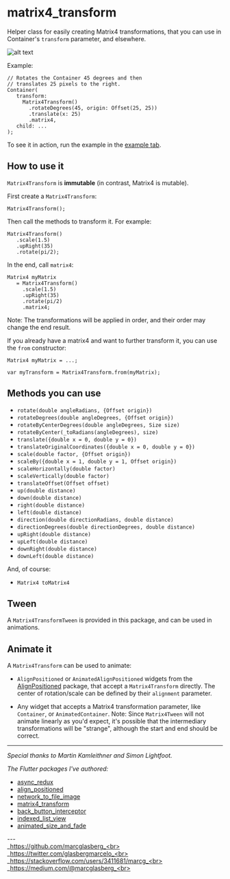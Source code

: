 # matrix4_transform

Helper class for easily creating Matrix4 transformations,
that you can use in Container's `transform` parameter,
and elsewhere.

![alt text](./example/lib/animated_align_positioned.gif)

Example:

    // Rotates the Container 45 degrees and then
    // translates 25 pixels to the right. 
    Container(
       transform:
         Matrix4Transform()
           .rotateDegrees(45, origin: Offset(25, 25))
           .translate(x: 25)
           .matrix4,
       child: ...
    );
    
To see it in action, run the example in the [example tab](https://pub.dartlang.org/packages/matrix4_transform#-example-tab-).    

## How to use it 

`Matrix4Transform` is **immutable** (in contrast, Matrix4 is mutable).

First create a `Matrix4Transform`:

    Matrix4Transform();
    
Then call the methods to transform it. For example: 

    Matrix4Transform()
       .scale(1.5)
       .upRight(35)
       .rotate(pi/2);
       
In the end, call `matrix4`: 

    Matrix4 myMatrix 
       = Matrix4Transform()
         .scale(1.5)
         .upRight(35)
         .rotate(pi/2)
         .matrix4;                        
       
Note: The transformations will be applied in order, and their order may change the end result.

If you already have a matrix4 and want to further transform it, you can use the `from` constructor:
       
    Matrix4 myMatrix = ...;
    
    var myTransform = Matrix4Transform.from(myMatrix);

## Methods you can use

- `rotate(double angleRadians, {Offset origin})`
- `rotateDegrees(double angleDegrees, {Offset origin})`
- `rotateByCenterDegrees(double angleDegrees, Size size)`
- `rotateByCenter(_toRadians(angleDegrees), size)`  
- `translate({double x = 0, double y = 0})`
- `translateOriginalCoordinates({double x = 0, double y = 0})`
- `scale(double factor, {Offset origin})`
- `scaleBy({double x = 1, double y = 1, Offset origin})`
- `scaleHorizontally(double factor)`
- `scaleVertically(double factor)`
- `translateOffset(Offset offset)`
- `up(double distance)`
- `down(double distance)`
- `right(double distance)`
- `left(double distance)`
- `direction(double directionRadians, double distance)`
- `directionDegrees(double directionDegrees, double distance)`
- `upRight(double distance)`
- `upLeft(double distance)`
- `downRight(double distance)`
- `downLeft(double distance)`

And, of course:

- `Matrix4 toMatrix4`

## Tween

A `Matrix4TransformTween` is provided in this package, and can be used in animations.

## Animate it

A `Matrix4Transform` can be used to animate:

* `AlignPositioned` or `AnimatedAlignPositioned` widgets 
from the <a href="https://pub.dev/packages/align_positioned">AlignPositioned</a> package,
that accept a `Matrix4Transform` directly. The center of rotation/scale can be defined
by their `alignment` parameter. 

* Any widget that accepts a Matrix4 transformation parameter, like `Container`, or `AnimatedContainer`.
Note: Since `Matrix4Tween` will not animate linearly as you'd expect, it's possible
that the intermediary transformations will be "strange", although the start and end should be correct.

***

*Special thanks to Martin Kamleithner and Simon Lightfoot.*

*The Flutter packages I've authored:* 
* <a href="https://pub.dev/packages/async_redux">async_redux</a>
* <a href="https://pub.dev/packages/align_positioned">align_positioned</a>
* <a href="https://pub.dev/packages/network_to_file_image">network_to_file_image</a>
* <a href="https://pub.dev/packages/matrix4_transform">matrix4_transform</a> 
* <a href="https://pub.dev/packages/back_button_interceptor">back_button_interceptor</a>
* <a href="https://pub.dev/packages/indexed_list_view">indexed_list_view</a> 
* <a href="https://pub.dev/packages/animated_size_and_fade">animated_size_and_fade</a>

---<br>_https://github.com/marcglasberg_<br>
_https://twitter.com/glasbergmarcelo_<br>
_https://stackoverflow.com/users/3411681/marcg_<br>
_https://medium.com/@marcglasberg_<br>

